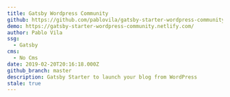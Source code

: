 ```yaml
---
title: Gatsby Wordpress Community
github: https://github.com/pablovila/gatsby-starter-wordpress-community
demo: https://gatsby-starter-wordpress-community.netlify.com/
author: Pablo Vila
ssg:
  - Gatsby
cms:
  - No Cms
date: 2019-02-20T20:16:18.000Z
github_branch: master
description: Gatsby Starter to launch your blog from WordPress
stale: true
---
```

